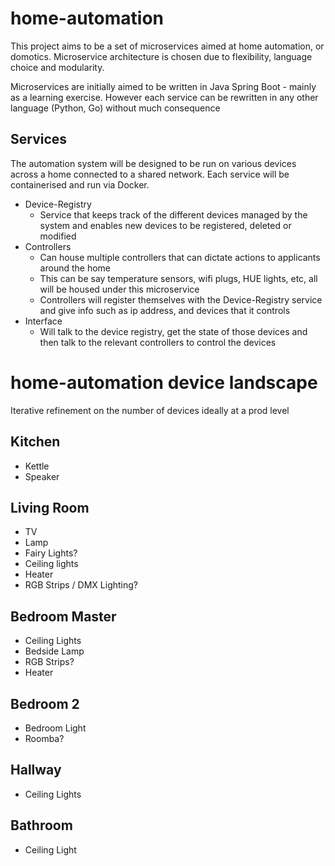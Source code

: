 # home-automation

This project aims to be a set of microservices aimed at home automation, or domotics. Microservice architecture is chosen
due to flexibility, language choice and modularity.

Microservices are initially aimed to be written in Java Spring Boot - mainly as a learning exercise. However each service 
can be rewritten in any other language (Python, Go) without much consequence

## Services

The automation system will be designed to be run on various devices across a home connected to a 
shared network. Each service will be containerised and run via Docker.

* Device-Registry
  * Service that keeps track of the different devices managed by the system and enables
  new devices to be registered, deleted or modified
* Controllers
  * Can house multiple controllers that can dictate actions to applicants around the home
  * This can be say temperature sensors, wifi plugs, HUE lights, etc, all will be housed under this
  microservice
  * Controllers will register themselves with the Device-Registry service and give info such
  as ip address, and devices that it controls
* Interface
  * Will talk to the device registry, get the state of those devices and then talk to the
  relevant controllers to control the devices

# home-automation device landscape

Iterative refinement on the number of devices ideally at a prod level

## Kitchen
* Kettle
* Speaker

## Living Room
* TV
* Lamp
* Fairy Lights?
* Ceiling lights
* Heater
* RGB Strips / DMX Lighting?

## Bedroom Master
* Ceiling Lights
* Bedside Lamp
* RGB Strips?
* Heater

## Bedroom 2
* Bedroom Light
* Roomba?

## Hallway 
* Ceiling Lights

## Bathroom
* Ceiling Light
